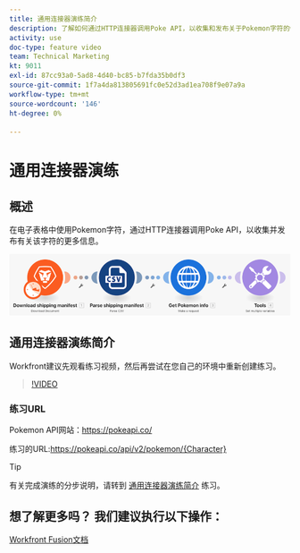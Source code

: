 ```yaml
---
title: 通用连接器演练简介
description: 了解如何通过HTTP连接器调用Poke API，以收集和发布关于Pokemon字符的信息，所有这些操作均位于 [!DNL Adobe Workfront Fusion].
activity: use
doc-type: feature video
team: Technical Marketing
kt: 9011
exl-id: 87cc93a0-5ad8-4d40-bc85-b7fda35b0df3
source-git-commit: 1f7a4da813805691fc0e52d3ad1ea708f9e07a9a
workflow-type: tm+mt
source-wordcount: '146'
ht-degree: 0%

---
```


# 通用连接器演练

## 概述

在电子表格中使用Pokemon字符，通过HTTP连接器调用Poke API，以收集并发布有关该字符的更多信息。

![融合场景的图像](assets/universal-connectors-and-routing-1.png)

## 通用连接器演练简介

Workfront建议先观看练习视频，然后再尝试在您自己的环境中重新创建练习。

>[!VIDEO](https://video.tv.adobe.com/v/335270/?quality=12)

### 练习URL

Pokemon API网站：https://pokeapi.co/

练习的URL:https://pokeapi.co/api/v2/pokemon/{Character}

>[!TIP]
>
>有关完成演练的分步说明，请转到 [通用连接器演练简介](https://experienceleague.adobe.com/docs/workfront-learn/tutorials-workfront/fusion/exercises/introduction-to-universal-connectors.html?lang=en) 练习。


## 想了解更多吗？ 我们建议执行以下操作：

[Workfront Fusion文档](https://experienceleague.adobe.com/docs/workfront/using/adobe-workfront-fusion/workfront-fusion-2.html?lang=en)
